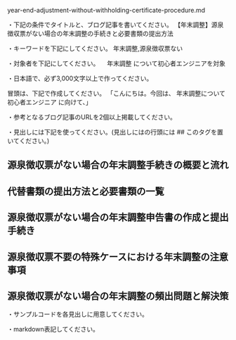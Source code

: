 year-end-adjustment-without-withholding-certificate-procedure.md

・下記の条件でタイトルと、ブログ記事を書いてください。
【年末調整】源泉徴収票がない場合の年末調整の手続きと必要書類の提出方法

・キーワードを下記にしてください。
年末調整,源泉徴収票ない

・対象者を下記にしてください。
　年末調整 について初心者エンジニアを対象


・日本語で、必ず3,000文字以上で作ってください。

冒頭は、下記で作成してください。
「こんにちは。今回は、
年末調整について初心者エンジニア
に向けて、」

・参考となるブログ記事のURLを2個以上掲載してください。

・見出しには下記を使ってください。(見出しにはの行頭には ## このタグを置いてください。)
## 源泉徴収票がない場合の年末調整手続きの概要と流れ
## 代替書類の提出方法と必要書類の一覧
## 源泉徴収票がない場合の年末調整申告書の作成と提出手続き
## 源泉徴収票不要の特殊ケースにおける年末調整の注意事項
## 源泉徴収票がない場合の年末調整の頻出問題と解決策

・サンプルコードを各見出しに用意してください。

・markdown表記してください。


